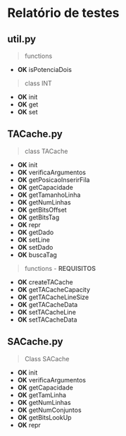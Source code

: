 # Relatório de testes



## util.py

> functions

- __OK__ isPotenciaDois
 
> class INT

- __OK__ init
- __OK__ get
- __OK__ set 



## TACache.py

> class TACache

- __OK__ init 
- __OK__ verificaArgumentos 
- __OK__ getPosicaoInserirFila 
- __OK__ getCapacidade 
- __OK__ getTamanhoLinha 
- __OK__ getNumLinhas 
- __OK__ getBitsOffset 
- __OK__ getBitsTag
- __OK__ repr 
- __OK__ getDado
- __OK__ setLine
- __OK__ setDado
- __OK__ buscaTag

> functions - __REQUISITOS__

- __OK__ createTACache
- __OK__ getTACacheCapacity
- __OK__ getTACacheLineSize
- __OK__ getTACacheData
- __OK__ setTACacheLine
- __OK__ setTACacheData



## SACache.py

> Class SACache

- __OK__ init
- __OK__ verificaArgumentos
- __OK__ getCapacidade
- __OK__ getTamLinha
- __OK__ getNumLinhas
- __OK__ getNumConjuntos
- __OK__ getBitsLookUp
- __OK__ repr





